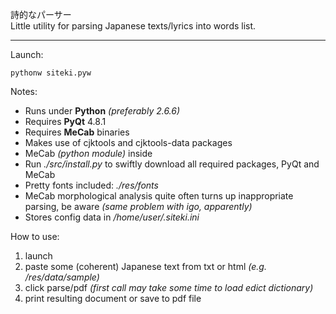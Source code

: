 詩的なパーサー<br />
Little utility for parsing Japanese texts/lyrics into words list.

---

Launch:

    pythonw siteki.pyw

Notes:

* Runs under **Python** *(preferably 2.6.6)*
* Requires **PyQt** 4.8.1
* Requires **MeCab** binaries
* Makes use of cjktools and cjktools-data packages
* MeCab *(python module)* inside
* Run *./src/install.py* to swiftly download all required packages, PyQt and MeCab
* Pretty fonts included: *./res/fonts*
* MeCab morphological analysis quite often turns up inappropriate parsing, be aware *(same problem with igo, apparently)*
* Stores config data in */home/user/.siteki.ini*

How to use:

1. launch
2. paste some (coherent) Japanese text from txt or html *(e.g. /res/data/sample)*
3. click parse/pdf *(first call may take some time to load edict dictionary)*
4. print resulting document or save to pdf file